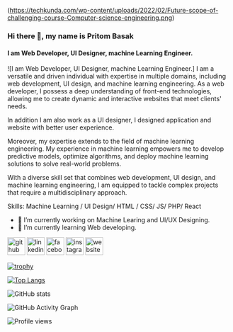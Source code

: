(https://techkunda.com/wp-content/uploads/2022/02/Future-scope-of-challenging-course-Computer-science-engineering.png)

### Hi there 👋, my name is Pritom Basak
#### I am Web Developer, UI Designer, machine Learning Engineer.
![I am Web Developer, UI Designer, machine Learning Engineer.]
I am a versatile and driven individual with expertise in multiple domains, including web development, UI design, and machine learning engineering. 
As a web developer, I possess a deep understanding of front-end technologies, allowing me to create dynamic and interactive websites that meet clients' needs. 

In addition I am also work as a UI designer, I designed application and website with better user experience.

Moreover, my expertise extends to the field of machine learning engineering. My experience in machine learning empowers me to develop predictive models, optimize algorithms, and deploy machine learning solutions to solve real-world problems.

With a diverse skill set that combines web development, UI design, and machine learning engineering, I am equipped to tackle complex projects that require a multidisciplinary approach. 

Skills: Machine Learning / UI Design/ HTML / CSS/ JS/ PHP/ React

- 🔭 I’m currently working on Machine Learing and UI/UX Designing. 
- 🌱 I’m currently learning Web developing. 


[<img src='https://cdn.jsdelivr.net/npm/simple-icons@3.0.1/icons/github.svg' alt='github' height='40'>](https://github.com/PritomBasak)  [<img src='https://cdn.jsdelivr.net/npm/simple-icons@3.0.1/icons/linkedin.svg' alt='linkedin' height='40'>](https://www.linkedin.com/in/PritomBasak/)  [<img src='https://cdn.jsdelivr.net/npm/simple-icons@3.0.1/icons/facebook.svg' alt='facebook' height='40'>](https://www.facebook.com/pritom.basak.169)  [<img src='https://cdn.jsdelivr.net/npm/simple-icons@3.0.1/icons/instagram.svg' alt='instagram' height='40'>](https://www.instagram.com/Pritom_Basak/)  [<img src='https://cdn.jsdelivr.net/npm/simple-icons@3.0.1/icons/icloud.svg' alt='website' height='40'>](https://sites.google.com/d/13B7bRy-0sQ5xzpFZXrRudtig2vq8vGRS/p/11fI5poE-FJb1n_ywfpjgZwrL6T5u0AgS/edit)  

[![trophy](https://github-profile-trophy.vercel.app/?username=PritomBasak)](https://github.com/ryo-ma/github-profile-trophy)

[![Top Langs](https://github-readme-stats.vercel.app/api/top-langs/?username=PritomBasak)](https://github.com/anuraghazra/github-readme-stats)

![GitHub stats](https://github-readme-stats.vercel.app/api?username=PritomBasak&show_icons=true)  

![GitHub Activity Graph](https://activity-graph.herokuapp.com/graph?username=PritomBasak)  

![Profile views](https://gpvc.arturio.dev/PritomBasak)  
